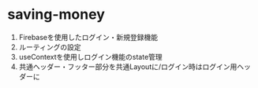# saving-money

1. Firebaseを使用したログイン・新規登録機能
2. ルーティングの設定
3. useContextを使用しログイン機能のstate管理
4. 共通ヘッダー・フッター部分を共通Layoutに/ログイン時はログイン用ヘッダーに


